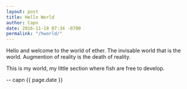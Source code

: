 ```yaml
---
layout: post
title: Hello World
author: Capn
date: 2016-11-18 07:34 -0700
permalink: "/hworld/"
---
```


Hello and welcome to the world of ether.  The invisable world that is the world.  Augmention of reality is the death of reality.

This is my world, my little section where fish are free to develop.

-- capn {{ page.date }}
